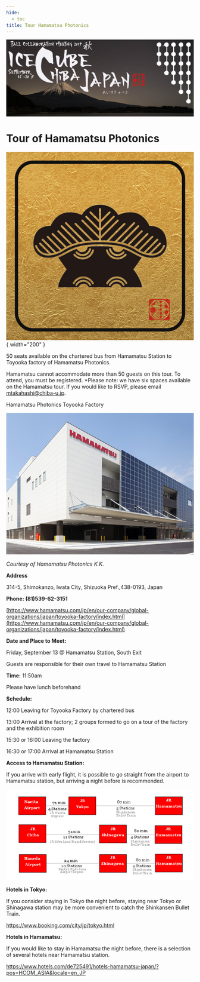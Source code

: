 ```yaml
---
hide:
  - toc
title: Tour Hamamatsu Photonics
---
```


![2019 Fall Collaboration Meeting](titleNoren2C_new.jpg)


# Tour of Hamamatsu Photonics

![](hamamatsu.jpg){ width="200" }

50 seats available on the chartered bus from Hamamatsu Station to Toyooka factory of Hamamatsu Photonics.

Hamamatsu cannot accommodate more than 50 guests on this tour. To attend, you must be registered. *Please note: we have six spaces available on the Hamamatsu tour. If you would like to RSVP, please email mtakahashi@chiba-u.jp.

Hamamatsu Photonics Toyooka Factory

![ ](hamamatsuSmaller.jpg)

*Courtesy of Hamamatsu Photonics K.K.*


**Address**

314-5, Shimokanzo, Iwata City, Shizuoka Pref.,438-0193, Japan

**Phone: (81)539-62-3151**

[https://www.hamamatsu.com/jp/en/our-company/global-organizations/japan/toyooka-factory/index.html](https://www.hamamatsu.com/jp/en/our-company/global-organizations/japan/toyooka-factory/index.html)

**Date and Place to Meet:**

Friday, September 13 @ Hamamatsu Station, South Exit 

Guests are responsible for their own travel to Hamamatsu Station

**Time:** 11:50am

Please have lunch beforehand

**Schedule:**

12:00  Leaving for Toyooka Factory by chartered bus

13:00  Arrival at the factory; 2 groups formed to go on a tour of the factory and the exhibition room

15:30 or 16:00  Leaving the factory

16:30 or 17:00  Arrival at Hamamatsu Station

**Access to Hamamatsu Station:**

If you arrive with early flight, it is possible to go straight from the airport to Hamamatsu station, but arriving a night before is recommended.

![ ](Route-to-Hamamatsu.jpg)


**Hotels in Tokyo:**

If you consider staying in Tokyo the night before, staying near Tokyo or Shinagawa station may be more convenient to catch the Shinkansen Bullet Train.

[https://www.booking.com/city/jp/tokyo.html
](https://www.booking.com/city/jp/tokyo.html)

**Hotels in Hamamatsu:**

If you would like to stay in Hamamatsu the night before, there is a selection of several hotels near Hamamatsu station.

[https://www.hotels.com/de725491/hotels-hamamatsu-japan/?pos=HCOM_ASIA&locale=en_JP
](https://www.hotels.com/de725491/hotels-hamamatsu-japan/?pos=HCOM_ASIA&locale=en_JP)


